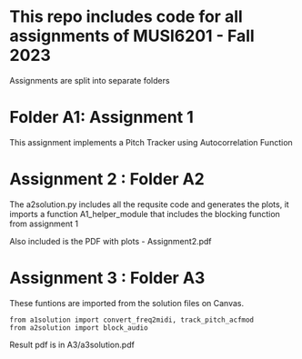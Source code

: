 # This repo includes code for all assignments of MUSI6201 - Fall 2023

Assignments are split into separate folders

# Folder A1: Assignment 1
This assignment implements a Pitch Tracker using Autocorrelation Function

# Assignment 2 : Folder A2
The a2solution.py includes all the requsite code and generates the plots, it imports a function A1_helper_module that includes the blocking function from assignment 1

Also included is the PDF with plots - Assignment2.pdf

# Assignment 3 : Folder A3
These funtions are imported from the solution files on Canvas.
```
from a1solution import convert_freq2midi, track_pitch_acfmod
from a2solution import block_audio
```

Result pdf is in A3/a3solution.pdf